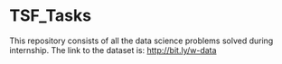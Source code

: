 # TSF_Tasks
This repository consists of all the data science problems solved during internship.
The link to the dataset is: http://bit.ly/w-data
